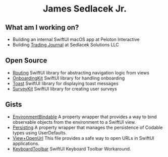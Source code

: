 <div align="center">
<h1>James Sedlacek Jr.</h1>
</div>

<div align="left">

## What am I working on?
  
- Building an internal SwiftUI macOS app at Peloton Interactive
- Building [Trading Journal](https://www.sedlacek-solutions.com/portfolio/trading-journal) at Sedlacek Solutions LLC

## Open Source

- [Routing](https://github.com/JamesSedlacek/Routing) SwiftUI library for abstracting navigation logic from views
- [OnboardingKit](https://github.com/JamesSedlacek/OnboardingKit) SwiftUI library for handling onboarding
- [Toast](https://github.com/Sedlacek-Solutions/Toast) SwiftUI library for displaying toast messages
- [SurveyKit](https://github.com/Sedlacek-Solutions/SurveyKit) SwiftUI library for creating user surveys

## Gists

- [EnvironmentBindable](https://gist.github.com/JamesSedlacek/f41ee077570736f7096fb01bc85ffc73) A property wrapper that provides a way to bind observable objects from the environment to a SwiftUI view.
- [Persisting](https://gist.github.com/JamesSedlacek/8163d98a17308ed6b776f4c8a35ca523) A property wrapper that manages the persistence of Codable types using UserDefaults.
- [View+OpenUrl](https://gist.github.com/JamesSedlacek/c1d215bab0610b3d2c2aea062de5e565) This file provides a safe way to open URLs in SwiftUI applications.
- [KeyboardToolbar](https://gist.github.com/JamesSedlacek/2d0425319e2a854da8c51f4b05c9842a) SwiftUI Keyboard Toolbar Workaround.
